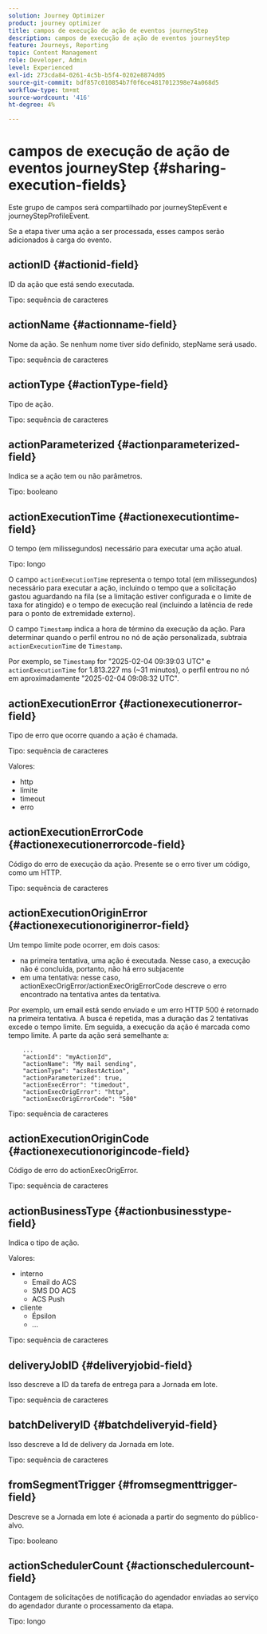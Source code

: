 ```yaml
---
solution: Journey Optimizer
product: journey optimizer
title: campos de execução de ação de eventos journeyStep
description: campos de execução de ação de eventos journeyStep
feature: Journeys, Reporting
topic: Content Management
role: Developer, Admin
level: Experienced
exl-id: 273cda84-0261-4c5b-b5f4-0202e8874d05
source-git-commit: bdf857c010854b7f0f6ce4817012398e74a068d5
workflow-type: tm+mt
source-wordcount: '416'
ht-degree: 4%

---
```


# campos de execução de ação de eventos journeyStep {#sharing-execution-fields}

Este grupo de campos será compartilhado por journeyStepEvent e journeyStepProfileEvent.

Se a etapa tiver uma ação a ser processada, esses campos serão adicionados à carga do evento.

## actionID {#actionid-field}

ID da ação que está sendo executada.

Tipo: sequência de caracteres

## actionName {#actionname-field}

Nome da ação. Se nenhum nome tiver sido definido, stepName será usado.

Tipo: sequência de caracteres

## actionType {#actionType-field}

Tipo de ação.

Tipo: sequência de caracteres

## actionParameterized {#actionparameterized-field}

Indica se a ação tem ou não parâmetros.

Tipo: booleano

## actionExecutionTime {#actionexecutiontime-field}

O tempo (em milissegundos) necessário para executar uma ação atual.

Tipo: longo

O campo `actionExecutionTime` representa o tempo total (em milissegundos) necessário para executar a ação, incluindo o tempo que a solicitação gastou aguardando na fila (se a limitação estiver configurada e o limite de taxa for atingido) e o tempo de execução real (incluindo a latência de rede para o ponto de extremidade externo).

O campo `Timestamp` indica a hora de término da execução da ação. Para determinar quando o perfil entrou no nó de ação personalizada, subtraia `actionExecutionTime` de `Timestamp`.

Por exemplo, se `Timestamp` for &quot;2025-02-04 09:39:03 UTC&quot; e `actionExecutionTime` for 1.813.227 ms (~31 minutos), o perfil entrou no nó em aproximadamente &quot;2025-02-04 09:08:32 UTC&quot;.




## actionExecutionError {#actionexecutionerror-field}

Tipo de erro que ocorre quando a ação é chamada.

Tipo: sequência de caracteres

Valores:

* http
* limite
* timeout
* erro

## actionExecutionErrorCode {#actionexecutionerrorcode-field}

Código do erro de execução da ação. Presente se o erro tiver um código, como um HTTP.

Tipo: sequência de caracteres

## actionExecutionOriginError {#actionexecutionoriginerror-field}

Um tempo limite pode ocorrer, em dois casos:

* na primeira tentativa, uma ação é executada. Nesse caso, a execução não é concluída, portanto, não há erro subjacente
* em uma tentativa: nesse caso, actionExecOrigError/actionExecOrigErrorCode descreve o erro encontrado na tentativa antes da tentativa.

Por exemplo, um email está sendo enviado e um erro HTTP 500 é retornado na primeira tentativa. A busca é repetida, mas a duração das 2 tentativas excede o tempo limite. Em seguida, a execução da ação é marcada como tempo limite. A parte da ação será semelhante a:

```
    ...
    "actionId": "myActionId",
    "actionName": "My mail sending",
    "actionType": "acsRestAction",
    "actionParameterized": true,
    "actionExecError": "timedout",
    "actionExecOrigError": "http",
    "actionExecOrigErrorCode": "500"
```

Tipo: sequência de caracteres

## actionExecutionOriginCode {#actionexecutionorigincode-field}

Código de erro do actionExecOrigError.

Tipo: sequência de caracteres

## actionBusinessType {#actionbusinesstype-field}

Indica o tipo de ação.

Valores:

* interno
   * Email do ACS
   * SMS DO ACS
   * ACS Push
* cliente
   * Épsilon
   * ...

Tipo: sequência de caracteres

## deliveryJobID {#deliveryjobid-field}

Isso descreve a ID da tarefa de entrega para a Jornada em lote.

Tipo: sequência de caracteres

## batchDeliveryID {#batchdeliveryid-field}

Isso descreve a Id de delivery da Jornada em lote.

Tipo: sequência de caracteres

## fromSegmentTrigger {#fromsegmenttrigger-field}

Descreve se a Jornada em lote é acionada a partir do segmento do público-alvo.

Tipo: booleano

## actionSchedulerCount {#actionschedulercount-field}

Contagem de solicitações de notificação do agendador enviadas ao serviço do agendador durante o processamento da etapa.

Tipo: longo

